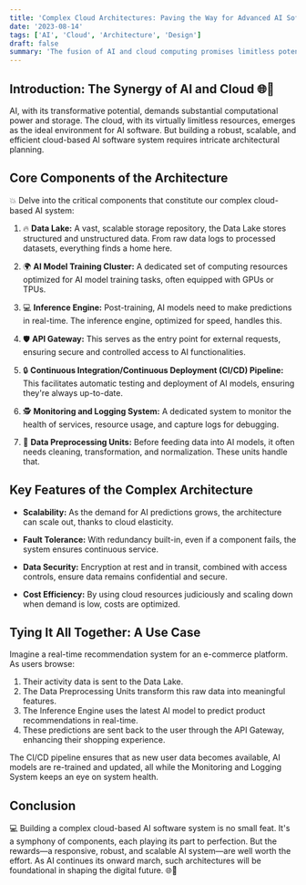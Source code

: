 ```yaml
---
title: 'Complex Cloud Architectures: Paving the Way for Advanced AI Software 🌐🔧'
date: '2023-08-14'
tags: ['AI', 'Cloud', 'Architecture', 'Design']
draft: false
summary: 'The fusion of AI and cloud computing promises limitless potential. Dive deep into the intricate architecture behind building a complex cloud-based AI software system.'
---
```


## Introduction: The Synergy of AI and Cloud 🌐🔧

AI, with its transformative potential, demands substantial computational power and storage. The cloud, with its virtually limitless resources, emerges as the ideal environment for AI software. But building a robust, scalable, and efficient cloud-based AI software system requires intricate architectural planning.

## Core Components of the Architecture

💥 Delve into the critical components that constitute our complex cloud-based AI system:

1. 🔥 **Data Lake:** A vast, scalable storage repository, the Data Lake stores structured and unstructured data. From raw data logs to processed datasets, everything finds a home here.

2. 🌍 **AI Model Training Cluster:** A dedicated set of computing resources optimized for AI model training tasks, often equipped with GPUs or TPUs.

3. 💻 **Inference Engine:** Post-training, AI models need to make predictions in real-time. The inference engine, optimized for speed, handles this.

4. 🛡️ **API Gateway:** This serves as the entry point for external requests, ensuring secure and controlled access to AI functionalities.

5. 🔒 **Continuous Integration/Continuous Deployment (CI/CD) Pipeline:** This facilitates automatic testing and deployment of AI models, ensuring they're always up-to-date.

6. 🕵️ **Monitoring and Logging System:** A dedicated system to monitor the health of services, resource usage, and capture logs for debugging.

7. 🔄 **Data Preprocessing Units:** Before feeding data into AI models, it often needs cleaning, transformation, and normalization. These units handle that.

## Key Features of the Complex Architecture

- **Scalability:** As the demand for AI predictions grows, the architecture can scale out, thanks to cloud elasticity.
- **Fault Tolerance:** With redundancy built-in, even if a component fails, the system ensures continuous service.

- **Data Security:** Encryption at rest and in transit, combined with access controls, ensure data remains confidential and secure.

- **Cost Efficiency:** By using cloud resources judiciously and scaling down when demand is low, costs are optimized.

## Tying It All Together: A Use Case

Imagine a real-time recommendation system for an e-commerce platform. As users browse:

1. Their activity data is sent to the Data Lake.
2. The Data Preprocessing Units transform this raw data into meaningful features.
3. The Inference Engine uses the latest AI model to predict product recommendations in real-time.
4. These predictions are sent back to the user through the API Gateway, enhancing their shopping experience.

The CI/CD pipeline ensures that as new user data becomes available, AI models are re-trained and updated, all while the Monitoring and Logging System keeps an eye on system health.

## Conclusion

💻 Building a complex cloud-based AI software system is no small feat. It's a symphony of components, each playing its part to perfection. But the rewards—a responsive, robust, and scalable AI system—are well worth the effort. As AI continues its onward march, such architectures will be foundational in shaping the digital future. 🌐🔧
